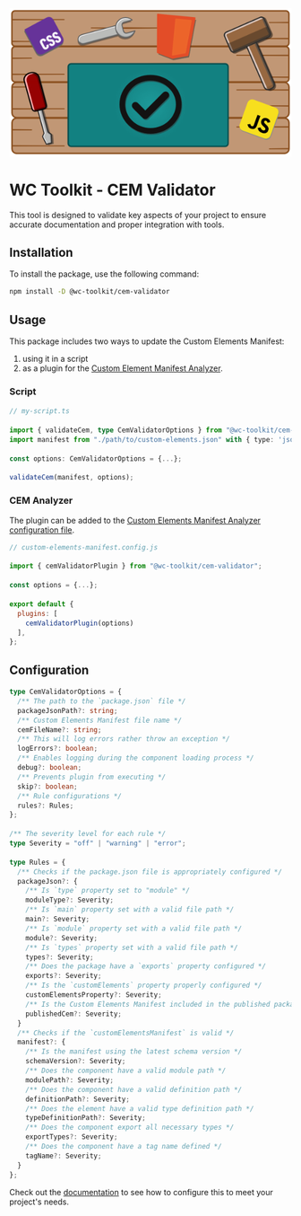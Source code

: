 <div align="center">
  
![workbench with tools, html, css, javascript, and download icon](https://raw.githubusercontent.com/wc-toolkit/cem-validator/refs/heads/main/assets/wc-toolkit_cem-validator.png)

</div>

# WC Toolkit - CEM Validator

This tool is designed to validate key aspects of your project to ensure accurate documentation and proper integration with tools.


## Installation

To install the package, use the following command:

```bash
npm install -D @wc-toolkit/cem-validator
```

## Usage

This package includes two ways to update the Custom Elements Manifest:

1. using it in a script
2. as a plugin for the [Custom Element Manifest Analyzer](https://custom-elements-manifest.open-wc.org/).

### Script

```ts
// my-script.ts

import { validateCem, type CemValidatorOptions } from "@wc-toolkit/cem-validator";
import manifest from "./path/to/custom-elements.json" with { type: 'json' };

const options: CemValidatorOptions = {...};

validateCem(manifest, options);
```

### CEM Analyzer

The plugin can be added to the [Custom Elements Manifest Analyzer configuration file](https://custom-elements-manifest.open-wc.org/analyzer/config/#config-file).

```js
// custom-elements-manifest.config.js

import { cemValidatorPlugin } from "@wc-toolkit/cem-validator";

const options = {...};

export default {
  plugins: [
    cemValidatorPlugin(options)
  ],
};
```

## Configuration

```ts
type CemValidatorOptions = {
  /** The path to the `package.json` file */
  packageJsonPath?: string;
  /** Custom Elements Manifest file name */
  cemFileName?: string;
  /** This will log errors rather throw an exception */
  logErrors?: boolean;
  /** Enables logging during the component loading process */
  debug?: boolean;
  /** Prevents plugin from executing */
  skip?: boolean;
  /** Rule configurations */
  rules?: Rules;
};

/** The severity level for each rule */
type Severity = "off" | "warning" | "error";

type Rules = {
  /** Checks if the package.json file is appropriately configured */
  packageJson?: {
    /** Is `type` property set to "module" */
    moduleType?: Severity;
    /** Is `main` property set with a valid file path */
    main?: Severity;
    /** Is `module` property set with a valid file path */
    module?: Severity;
    /** Is `types` property set with a valid file path */
    types?: Severity;
    /** Does the package have a `exports` property configured */
    exports?: Severity;
    /** Is the `customElements` property properly configured */
    customElementsProperty?: Severity;
    /** Is the Custom Elements Manifest included in the published package */
    publishedCem?: Severity;
  }
  /** Checks if the `customElementsManifest` is valid */
  manifest?: {
    /** Is the manifest using the latest schema version */
    schemaVersion?: Severity;
    /** Does the component have a valid module path */
    modulePath?: Severity;
    /** Does the component have a valid definition path */
    definitionPath?: Severity;
    /** Does the element have a valid type definition path */
    typeDefinitionPath?: Severity;
    /** Does the component export all necessary types */
    exportTypes?: Severity;
    /** Does the component have a tag name defined */
    tagName?: Severity;
  }
};
```


<!-- <div style="text-align: center; margin-top: 32px;">
  <a href="https://stackblitz.com/edit/stackblitz-starters-57ju3afb?file=README.md" target="_blank">
    <img
      alt="Open in StackBlitz"
      src="https://developer.stackblitz.com/img/open_in_stackblitz.svg"
    />
  </a>
</div> -->

Check out the [documentation](https://wc-toolkit.com/cem-utilities/cem-validator) to see how to configure this to meet your project's needs.
